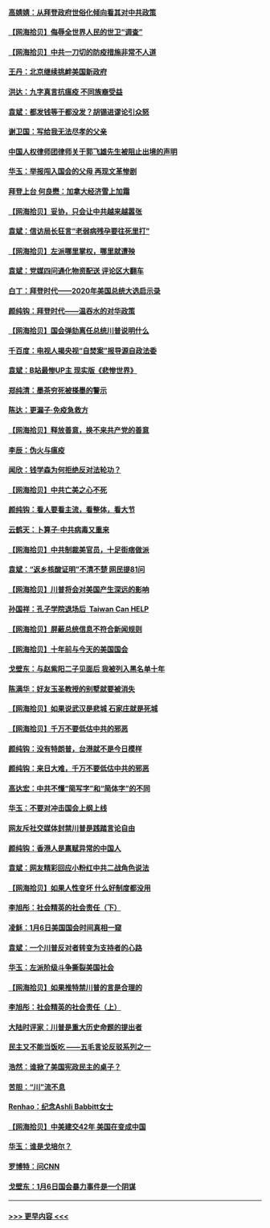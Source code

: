 #### [高婧婧：从拜登政府世俗化倾向看其对中共政策](../pages/nsc993/n12730028.md?t=02040501) 
#### [【网海拾贝】侮辱全世界人民的世卫“调查”](../pages/nsc993/n12727884.md?t=02040501) 
#### [【网海拾贝】中共一刀切的防疫措施非常不人道](../pages/nsc993/n12724879.md?t=02040501) 
#### [王丹：北京继续挑衅美国新政府](../pages/nsc993/n12722456.md?t=02040501) 
#### [洪达：九字真言抗瘟疫 不同族裔受益](../pages/nsc993/n12722448.md?t=02040501) 
#### [袁斌：都发钱等于都没发？胡锡进谬论引众怒](../pages/nsc993/n12722393.md?t=02040501) 
#### [谢卫国：写给我无法尽孝的父亲](../pages/nsc993/n12720325.md?t=02040501) 
#### [中国人权律师团律师关于郭飞雄先生被阻止出境的声明](../pages/nsc993/n12720203.md?t=02040501) 
#### [华玉：举报闯入国会的父母 再现文革惨剧](../pages/nsc993/n12719070.md?t=02040501) 
#### [拜登上台 何良懋：加拿大经济雪上加霜](../pages/nsc993/n12718943.md?t=02040501) 
#### [【网海拾贝】妥协，只会让中共越来越嚣张](../pages/nsc993/n12717392.md?t=02040501) 
#### [袁斌：信访局长狂言“老弱病残孕要往死里打”](../pages/nsc993/n12717343.md?t=02040501) 
#### [【网海拾贝】左派哪里掌权，哪里就遭殃](../pages/nsc993/n12715009.md?t=02040501) 
#### [袁斌：党媒四问通化物资配送 评论区大翻车](../pages/nsc993/n12714950.md?t=02040501) 
#### [白丁：拜登时代——2020年美国总统大选启示录](../pages/nsc993/n12714920.md?t=02040501) 
#### [颜纯钩：拜登时代——温吞水的对华政策](../pages/nsc993/n12713245.md?t=02040501) 
#### [【网海拾贝】国会弹劾离任总统川普说明什么](../pages/nsc993/n12712816.md?t=02040501) 
#### [千百度：电视人揭央视“自焚案”报导源自政法委](../pages/nsc993/n12709760.md?t=02040501) 
#### [袁斌：B站最惨UP主 现实版《悲惨世界》](../pages/nsc993/n12709686.md?t=02040501) 
#### [郑纯清：墨茶穷死被搽墨的警示](../pages/nsc993/n12709262.md?t=02040501) 
#### [陈达：更漏子·免疫急救方](../pages/nsc993/n12709244.md?t=02040501) 
#### [【网海拾贝】释放善意，换不来共产党的善意](../pages/nsc993/n12708361.md?t=02040501) 
#### [李辰：伪火与瘟疫](../pages/nsc993/n12707981.md?t=02040501) 
#### [闻欣：钱学森为何拒绝反对法轮功？](../pages/nsc993/n12707407.md?t=02040501) 
#### [【网海拾贝】中共亡美之心不死](../pages/nsc993/n12707621.md?t=02040501) 
#### [颜纯钩：看人要看主流，看整体，看大节](../pages/nsc993/n12707536.md?t=02040501) 
#### [云鹤天：卜算子‧中共病毒又重来](../pages/nsc993/n12707408.md?t=02040501) 
#### [【网海拾贝】中共制裁美官员，十足街痞做派](../pages/nsc993/n12705115.md?t=02040501) 
#### [袁斌：“返乡核酸证明”不清不楚 网民提81问](../pages/nsc993/n12704982.md?t=02040501) 
#### [【网海拾贝】川普将会对美国产生深远的影响](../pages/nsc993/n12703045.md?t=02040501) 
#### [孙国祥：孔子学院退场后  Taiwan Can HELP](../pages/nsc993/n12702430.md?t=02040501) 
#### [【网海拾贝】屏蔽总统信息不符合新闻规则](../pages/nsc993/n12699998.md?t=02040501) 
#### [【网海拾贝】十年前与今天的美国国会](../pages/nsc993/n12696993.md?t=02040501) 
#### [戈壁东：与赵紫阳二子见面后 我被列入黑名单十年](../pages/nsc993/n12696215.md?t=02040501) 
#### [陈满华：好友玉圣教授的别墅就要被消失](../pages/nsc993/n12695411.md?t=02040501) 
#### [【网海拾贝】如果说武汉是悲城 石家庄就是死城](../pages/nsc993/n12694589.md?t=02040501) 
#### [【网海拾贝】千万不要低估中共的邪恶](../pages/nsc993/n12692771.md?t=02040501) 
#### [颜纯钩：没有特朗普，台港就不是今日模样](../pages/nsc993/n12692678.md?t=02040501) 
#### [颜纯钩：来日大难，千万不要低估中共的邪恶](../pages/nsc993/n12692080.md?t=02040501) 
#### [高达宏：中共不懂“简写字”和“简体字”的不同](../pages/nsc993/n12692068.md?t=02040501) 
#### [华玉：不要对冲击国会上纲上线](../pages/nsc993/n12689948.md?t=02040501) 
#### [网友斥社交媒体封禁川普是践踏言论自由](../pages/nsc993/n12687482.md?t=02040501) 
#### [颜纯钩：香港人是禀赋异常的中国人](../pages/nsc993/n12685142.md?t=02040501) 
#### [袁斌：网友精彩回应小粉红中共二战角色说法](../pages/nsc993/n12684994.md?t=02040501) 
#### [【网海拾贝】如果人性变坏 什么好制度都没用](../pages/nsc993/n12683000.md?t=02040501) 
#### [李旭彤：社会精英的社会责任（下）](../pages/nsc993/n12680604.md?t=02040501) 
#### [凌稣：1月6日美国国会时间真相一窥](../pages/nsc993/n12682780.md?t=02040501) 
#### [袁斌：一个川普反对者转变为支持者的心路](../pages/nsc993/n12682700.md?t=02040501) 
#### [华玉：左派阶级斗争撕裂美国社会](../pages/nsc993/n12681226.md?t=02040501) 
#### [【网海拾贝】如果推特禁川普的言是合理的](../pages/nsc993/n12681232.md?t=02040501) 
#### [李旭彤：社会精英的社会责任（上）](../pages/nsc993/n12680501.md?t=02040501) 
#### [大陆时评家：川普是重大历史命题的提出者](../pages/nsc993/n12679904.md?t=02040501) 
#### [民主又不能当饭吃 ——五毛言论反驳系列之一](../pages/nsc993/n12679877.md?t=02040501) 
#### [浩然：谁掀了美国宪政民主的桌子？](../pages/nsc993/n12679850.md?t=02040501) 
#### [苦胆：“川”流不息](../pages/nsc993/n12678388.md?t=02040501) 
#### [Renhao：纪念Ashli Babbitt女士](../pages/nsc993/n12678359.md?t=02040501) 
#### [【网海拾贝】中美建交42年 美国在变成中国](../pages/nsc993/n12678324.md?t=02040501) 
#### [华玉：谁是戈培尔？](../pages/nsc993/n12677515.md?t=02040501) 
#### [罗博特：问CNN](../pages/nsc993/n12677172.md?t=02040501) 
#### [戈壁东：1月6日国会暴力事件是一个阴谋](../pages/nsc993/n12674639.md?t=02040501) 

----
#### [ >>> 更早内容 <<< ](../indexes/nsc993-earlier.md)
